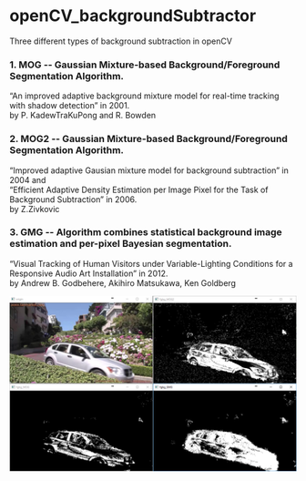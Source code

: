 # openCV_backgroundSubtractor  
Three different types of background subtraction in openCV  
  
### 1. MOG -- Gaussian Mixture-based Background/Foreground Segmentation Algorithm.  
“An improved adaptive background mixture model for real-time tracking with shadow detection” in 2001.   
by P. KadewTraKuPong and R. Bowden  

### 2. MOG2 -- Gaussian Mixture-based Background/Foreground Segmentation Algorithm.  
“Improved adaptive Gausian mixture model for background subtraction” in 2004 and  
“Efficient Adaptive Density Estimation per Image Pixel for the Task of Background Subtraction” in 2006.  
by Z.Zivkovic  

### 3. GMG -- Algorithm combines statistical background image estimation and per-pixel Bayesian segmentation.  
“Visual Tracking of Human Visitors under Variable-Lighting Conditions for a Responsive Audio Art Installation” in 2012.  
by Andrew B. Godbehere, Akihiro Matsukawa, Ken Goldberg  
  
![](images/backgroundSubtractor.png)
